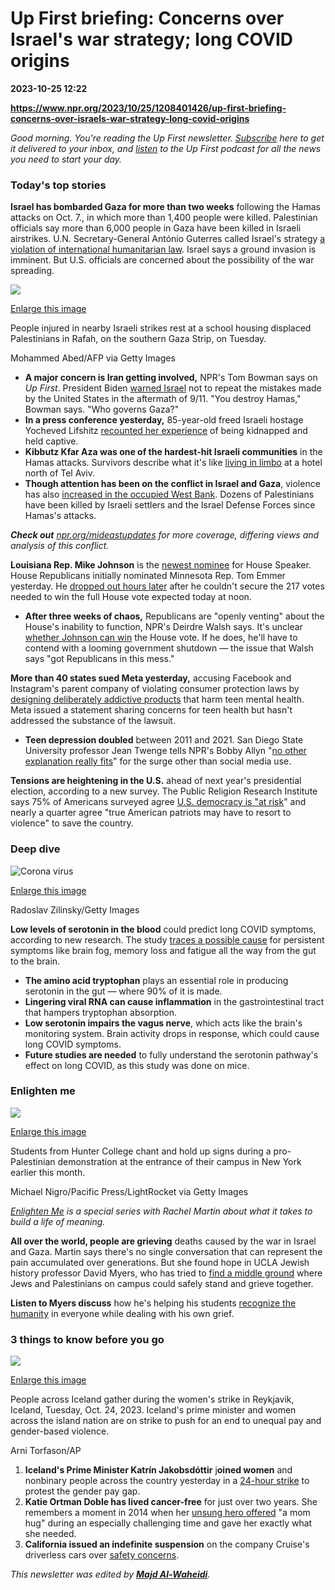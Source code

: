 # Up First briefing: Concerns over Israel's war strategy; long COVID origins

**2023-10-25 12:22**

**https://www.npr.org/2023/10/25/1208401426/up-first-briefing-concerns-over-israels-war-strategy-long-covid-origins**

_Good morning. You're reading the Up First newsletter._ [_Subscribe_](https://www.npr.org/newsletter/news) _here to get it delivered to your inbox, and_ [_listen_](https://www.npr.org/podcasts/510318/up-first/) _to the Up First podcast for all the news you need to start your day._

### Today's top stories

**Israel has bombarded Gaza for more than two weeks** following the Hamas attacks on Oct. 7., in which more than 1,400 people were killed. Palestinian officials say more than 6,000 people in Gaza have been killed in Israeli airstrikes. U.N. Secretary-General António Guterres called Israel's strategy [a violation of international humanitarian law](https://www.npr.org/2023/10/25/1208319352/un-gaza-crisis-diplomatic-friction). Israel says a ground invasion is imminent. But U.S. officials are concerned about the possibility of the war spreading.

 ![](https://media.npr.org/assets/img/2023/10/25/gettyimages-1741639893-df03c168d60ef80ebf2de2e55ce4109d6bc3b0c8-s1100-c50.jpg) 

[Enlarge this image](https://media.npr.org/assets/img/2023/10/25/gettyimages-1741639893-df03c168d60ef80ebf2de2e55ce4109d6bc3b0c8-s1200.jpg)

People injured in nearby Israeli strikes rest at a school housing displaced Palestinians in Rafah, on the southern Gaza Strip, on Tuesday.

Mohammed Abed/AFP via Getty Images

*   **A major concern is Iran getting involved,** NPR's Tom Bowman says on _Up First_. President Biden [warned Israel](https://one.npr.org/?sharedMediaId=1198908864:1208396787) not to repeat the mistakes made by the United States in the aftermath of 9/11. "You destroy Hamas," Bowman says. "Who governs Gaza?"
*   **In a press conference yesterday,** 85-year-old freed Israeli hostage Yocheved Lifshitz [recounted her experience](https://www.npr.org/2023/10/24/1208170863/israeli-hamas-gaza-hostages) of being kidnapped and held captive.
*   **Kibbutz Kfar Aza was one of the hardest-hit Israeli communities** in the Hamas attacks. Survivors describe what it's like [living in limbo](https://www.npr.org/2023/10/24/1208217232/israel-survivors-hamas-attack-hotel) at a hotel north of Tel Aviv.
*   **Though attention has been on the conflict in Israel and Gaza**, violence has also [increased in the occupied West Bank](https://one.npr.org/?sharedMediaId=1207933378:1207933379). Dozens of Palestinians have been killed by Israeli settlers and the Israel Defense Forces since Hamas's attacks.

_**Check out**_ [_npr.org/mideastupdates_](https://www.npr.org/series/1205445976/middle-east-crisis) _for more coverage, differing views and analysis of this conflict._

**Louisiana Rep. Mike Johnson** is the [newest nominee](https://www.npr.org/2023/10/24/1208372102/house-enters-22nd-day-without-a-speaker-with-a-new-nominee-for-the-job) for House Speaker. House Republicans initially nominated Minnesota Rep. Tom Emmer yesterday. He [dropped out hours later](https://www.npr.org/2023/10/24/1208026638/house-republicans-to-vote-on-their-third-speaker-nominee-in-as-many-weeks) after he couldn't secure the 217 votes needed to win the full House vote expected today at noon.

*   **After three weeks of chaos,** Republicans are "openly venting" about the House's inability to function, NPR's Deirdre Walsh says. It's unclear [whether Johnson can win](https://one.npr.org/?sharedMediaId=1198908864:1208396787) the House vote. If he does, he'll have to contend with a looming government shutdown — the issue that Walsh says "got Republicans in this mess."

**More than 40 states sued Meta yesterday,** accusing Facebook and Instagram's parent company of violating consumer protection laws by [designing deliberately addictive products](https://www.npr.org/2023/10/24/1208219216/states-sue-meta-claiming-instagram-facebook-fueled-youth-mental-health-crisis) that harm teen mental health. Meta issued a statement sharing concerns for teen health but hasn't addressed the substance of the lawsuit.

*   **Teen depression doubled** between 2011 and 2021. San Diego State University professor Jean Twenge tells NPR's Bobby Allyn "[no other explanation really fits](https://one.npr.org/?sharedMediaId=1198908864:1208396787)" for the surge other than social media use.

**Tensions are heightening in the U.S.** ahead of next year's presidential election, according to a new survey. The Public Religion Research Institute says 75% of Americans surveyed agree [U.S. democracy is "at risk](https://www.npr.org/2023/10/24/1208373493/political-violence-democracy-2024-presidential-election-extremism)" and nearly a quarter agree "true American patriots may have to resort to violence" to save the country.

### Deep dive

 ![Corona virus](https://media.npr.org/assets/img/2023/10/25/afghan-earthquake-5_wide-0abce5d2f529842a7a264bf551f1587a36c683f3-s1100-c50.jpg) 

[Enlarge this image](https://media.npr.org/assets/img/2023/10/25/afghan-earthquake-5_wide-0abce5d2f529842a7a264bf551f1587a36c683f3-s1200.jpg)

Radoslav Zilinsky/Getty Images

**Low levels of serotonin in the blood** could predict long COVID symptoms, according to new research. The study [traces a possible cause](https://www.npr.org/sections/goatsandsoda/2023/10/20/1207489490/long-covid-brain-fog-may-originate-in-a-surprising-place-say-scientists) for persistent symptoms like brain fog, memory loss and fatigue all the way from the gut to the brain.

*   **The amino acid tryptophan** plays an essential role in producing serotonin in the gut — where 90% of it is made.
*   **Lingering viral RNA can cause inflammation** in the gastrointestinal tract that hampers tryptophan absorption.
*   **Low serotonin impairs the vagus nerve**, which acts like the brain's monitoring system. Brain activity drops in response, which could cause long COVID symptoms.
*   **Future studies are needed** to fully understand the serotonin pathway's effect on long COVID, as this study was done on mice.

### Enlighten me

 ![](https://media.npr.org/assets/img/2023/10/25/gettyimages-1721975754_wide-56399db343500b80e201592466173d99d4ce57c6-s1100-c50.jpg) 

[Enlarge this image](https://media.npr.org/assets/img/2023/10/25/gettyimages-1721975754_wide-56399db343500b80e201592466173d99d4ce57c6-s1200.jpg)

Students from Hunter College chant and hold up signs during a pro-Palestinian demonstration at the entrance of their campus in New York earlier this month.

Michael Nigro/Pacific Press/LightRocket via Getty Images

[_Enlighten Me_](https://www.npr.org/series/1175750522/enlighten-me-with-rachel-martin) _is a special series with Rachel Martin about what it takes to build a life of meaning._

**All over the world, people are grieving** deaths caused by the war in Israel and Gaza. Martin says there's no single conversation that can represent the pain accumulated over generations. But she found hope in UCLA Jewish history professor David Myers, who has tried to [find a middle ground](https://www.npr.org/2023/10/22/1207415994/israel-hamas-palestinians-gaza-religion) where Jews and Palestinians on campus could safely stand and grieve together.

**Listen to Myers discuss** how he's helping his students [recognize the humanity](https://one.npr.org/?sharedMediaId=1207415994:1207912736) in everyone while dealing with his own grief.

### 3 things to know before you go

 ![](https://media.npr.org/assets/img/2023/10/25/ap23297572079113_wide-2ff731fcfdf895f8c1989c35792436b0b8022bf3-s1100-c50.jpg) 

[Enlarge this image](https://media.npr.org/assets/img/2023/10/25/ap23297572079113_wide-2ff731fcfdf895f8c1989c35792436b0b8022bf3-s1200.jpg)

People across Iceland gather during the women's strike in Reykjavik, Iceland, Tuesday, Oct. 24, 2023. Iceland's prime minister and women across the island nation are on strike to push for an end to unequal pay and gender-based violence.

Arni Torfason/AP

1.  **Iceland's Prime Minister Katrín Jakobsdóttir** j**oined women** and nonbinary people across the country yesterday in a [24-hour strike](https://www.npr.org/2023/10/24/1208264449/iceland-women-nonbinary-strike) to protest the gender pay gap.
2.  **Katie Ortman Doble has lived cancer-free** for just over two years. She remembers a moment in 2014 when her [unsung hero offered](https://www.npr.org/2023/10/23/1207038359/cancer-kindness-stranger-mom-hug) "a mom hug" during an especially challenging time and gave her exactly what she needed.
3.  **California issued an indefinite suspension** on the company Cruise's driverless cars over [safety concerns](https://www.npr.org/2023/10/24/1208287502/california-orders-cruise-driverless-cars-off-the-roads-because-of-safety-concern?).

_This newsletter was edited by_ [_**Majd Al-Waheidi**_](https://www.npr.org/people/1155154221/majd-al-waheidi)_._